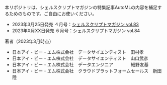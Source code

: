 本リポジトリは、シェルスクリプトマガジンの特集記事AutoMLの内容を補足するためのものです。ご自由にお使いください。

* 2023年3月25日発売 ４月号：[シェルスクリプトマガジン vol.83](https://www.amazon.co.jp/dp/B0BYYRDKQQ)  
* 2023年X月XX日発売 ６月号：シェルスクリプトマガジン vol.84

著者（2023年3月時点）
* 日本アイ・ビー・エム株式会社　データサイエンティスト　田村孝
* 日本アイ・ビー・エム株式会社　データサイエンティスト　山口武彦
* 日本アイ・ビー・エム株式会社　データエンジニア　　　　細野友基
* 日本アイ・ビー・エム株式会社　クラウドプラットフォームセールス　新田陸